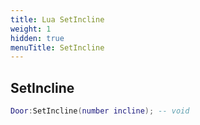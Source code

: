 ```yaml
---
title: Lua SetIncline
weight: 1
hidden: true
menuTitle: SetIncline
---
```

## SetIncline
```lua
Door:SetIncline(number incline); -- void
```